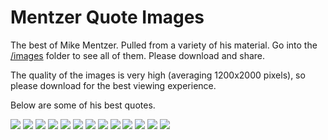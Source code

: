 # Mentzer Quote Images
The best of Mike Mentzer. Pulled from a variety of his material. Go into the [/images](/images) folder to see all of them. Please download and share.

The quality of the images is very high (averaging 1200x2000 pixels), so please download for the best viewing experience.

Below are some of his best quotes.

![](images/mikementzer1.png)
![](images/mikementzer3.png)
![](images/mikementzer4.png)
![](images/mikementzer5.png)
![](images/mikementzer8.png)
![](images/mikementzer10.png)
![](images/mikementzer13.png)
![](images/mikementzer16.png)
![](images/mikementzer18.png)
![](images/mikementzer21.png)
![](images/mikementzer22.png)
![](images/mikementzer24.png)
![](images/mikementzer29.png)
